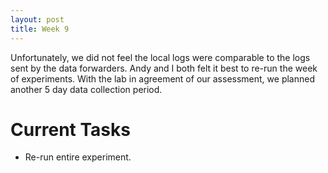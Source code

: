 ```yaml
---
layout: post
title: Week 9
---
```

Unfortunately, we did not feel the local logs were comparable to the logs sent by the data forwarders. Andy and I both felt it best to re-run the week of experiments. With the lab in agreement of our assessment, we planned another 5 day data collection period.

# Current Tasks
* Re-run entire experiment.

